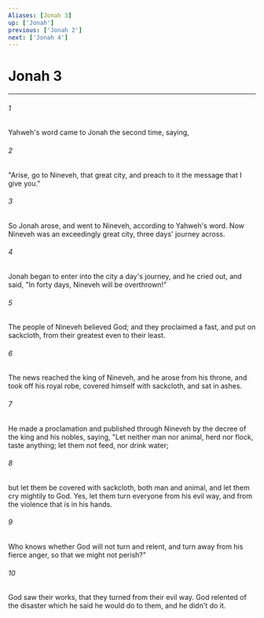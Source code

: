 ```yaml
---
Aliases: [Jonah 3]
up: ['Jonah']
previous: ['Jonah 2']
next: ['Jonah 4']
---
```

# Jonah 3
***





###### 1 

Yahweh's word came to Jonah the second time, saying, 



###### 2 

"Arise, go to Nineveh, that great city, and preach to it the message that I give you." 



###### 3 

So Jonah arose, and went to Nineveh, according to Yahweh's word. Now Nineveh was an exceedingly great city, three days' journey across. 



###### 4 

Jonah began to enter into the city a day's journey, and he cried out, and said, "In forty days, Nineveh will be overthrown!" 



###### 5 

The people of Nineveh believed God; and they proclaimed a fast, and put on sackcloth, from their greatest even to their least. 



###### 6 

The news reached the king of Nineveh, and he arose from his throne, and took off his royal robe, covered himself with sackcloth, and sat in ashes. 



###### 7 

He made a proclamation and published through Nineveh by the decree of the king and his nobles, saying, "Let neither man nor animal, herd nor flock, taste anything; let them not feed, nor drink water; 



###### 8 

but let them be covered with sackcloth, both man and animal, and let them cry mightily to God. Yes, let them turn everyone from his evil way, and from the violence that is in his hands. 



###### 9 

Who knows whether God will not turn and relent, and turn away from his fierce anger, so that we might not perish?" 



###### 10 

God saw their works, that they turned from their evil way. God relented of the disaster which he said he would do to them, and he didn't do it.
